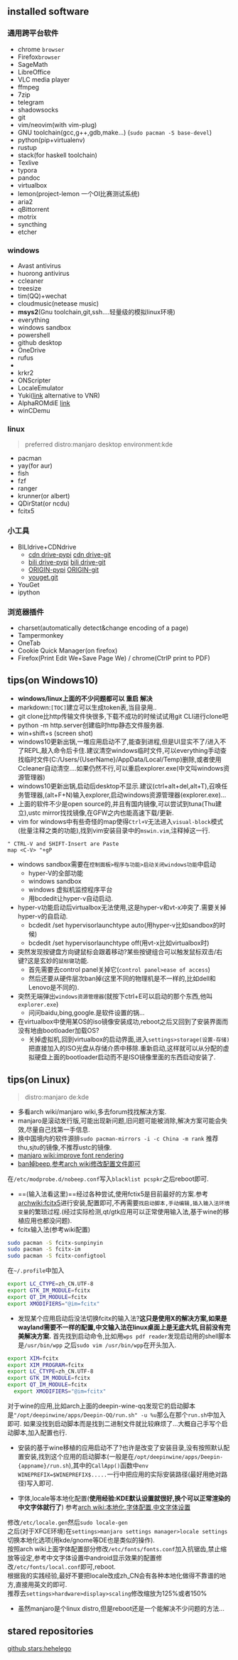 ## installed software

### 通用跨平台软件
* chrome `browser`
* Firefox`browser`
* SageMath
* LibreOffice
* VLC media player
* ffmpeg
* 7zip
* telegram
* shadowsocks
* git
* vim/neovim(with vim-plug)
* GNU toolchain(gcc,g++,gdb,make...) (`sudo pacman -S base-devel`)
* python(pip+virtualenv)
* rustup
* stack(for haskell toolchain)
* Texlive
* typora
* pandoc
* virtualbox
* lemon(project-lemon 一个OI比赛测试系统)
* aria2
* qBittorrent
* motrix
* syncthing
* etcher


### windows
* Avast antivirus
* huorong antivirus
* ccleaner
* treesize
* tim(QQ)+wechat
* cloudmusic(netease music)
* **msys2**(Gnu toolchain,git,ssh....轻量级的模拟linux环境)
* everything
* windows sandbox
* powershell
* github desktop
* OneDrive
* rufus
* 
* krkr2
* ONScripter
* LocaleEmulator
* Yuki([link](https://github.com/project-yuki/YUKI) alternative to VNR)
* AlphaROMdiE [link](http://azure.kdays.cn/onekeyunlock/)
* winCDemu

### linux
> preferred distro:manjaro
> desktop environment:kde
* pacman
* yay(for aur)
* fish
* fzf
* ranger
* krunner(or albert)
* QDirStat(or ncdu)
* fcitx5



### 小工具
* BILIdrive+CDNdrive
  * [cdn drive-pypi](https://pypi.org/project/CDNDrive/) [cdn drive-git](https://github.com/apachecn/CDNDrive)
  * [bili drive-pypi](https://pypi.org/project/BiliDriveEx/) [bili drive-git](https://github.com/apachecn/BiliDriveEx)
  * [ORIGIN-pypi](https://pypi.org/project/BiliDrive/) [ORIGIN-git](https://github.com/Hsury/BiliDrive)
  * [youget.git](https://github.com/soimort/you-get)
* YouGet
* ipython
### 浏览器插件
* charset(automatically detect&change encoding of a page)
* Tampermonkey
* OneTab
* Cookie Quick Manager(on firefox)
* Firefox(Print Edit We+Save Page We) / chrome(CtrlP print to PDF)







## tips(on Windows10)
* **windows/linux上面的不少问题都可以 重启 解决**
* markdown:`[TOC]`建立可以生成token表,当目录用..
* git clone比http传输文件快很多,下载不成功的时候试试用git CLI进行clone吧
* python -m http.server创建临时http静态文件服务器.
* win+shift+s (screen shot)
* windows10更新出锅,一堆应用启动不了,能查到进程,但是UI显实不了/进入不了REPL,敲入命令后卡住.建议清空windows临时文件,可以everything手动查找临时文件(C:/Users/{UserName}/AppData/Local/Temp)删除,或者使用Ccleaner自动清空….如果仍然不行,可以重启explorer.exe(中文叫windows资源管理器)
* windows10更新出锅,启动后desktop不显示.建议(ctrl+alt+del,alt+T),召唤任务管理器,(alt+F+N)输入explorer,启动windows资源管理器(explorer.exe)…
* 上面的软件不少是open source的,并且有国内镜像,可以尝试到tuna(Thu建立),ustc mirror找找镜像,在GFW之内也能高速下载/更新.
* vim for windows中有些奇怪的map使得`Ctrl+V`无法进入`visual-block`模式(批量注释之类的功能),找到vim安装目录中的`mswin.vim`,注释掉这一行.

```vim
" CTRL-V and SHIFT-Insert are Paste
map <C-V> "+gP
```

- windows sandbox需要在`控制面板>程序与功能>启动关闭windows功能`中启动
  - hyper-V的全部功能
  - windows sandbox
  - windows 虚拟机监控程序平台
  - 用bcdedit让hyper-v自动启动.
- hyper-v功能启动后virtualbox无法使用,这是hyper-v和vt-x冲突了.需要关掉hyper-v的自启动.
  - bcdedit /set hypervisorlaunchtype auto(用hyper-v比如sandbox的时候)
  - bcdedit /set hypervisorlaunchtype off(用vt-x比如virtualbox时)
- 突然发现按键盘方向键鼠标会跟着移动?某些按键组合可以触发鼠标双击/右键?这是玄妙的`鼠标键`功能.
  - 首先需要去control panel关掉它(`control panel>ease of access`)
  - 然后还要从硬件层次ban掉(这里不同的物理机是不一样的,比如dell和Lenovo是不同的).
- 突然无端弹出`windows资源管理器`(就按下ctrl+E可以启动的那个东西,他叫`explorer.exe`)
  - 问问baidu,bing,google.是软件设置的锅…
- 在virtualbox中使用某OS的iso镜像安装成功,reboot之后又回到了安装界面而没有地由bootloader加载OS?
  - 关掉虚拟机,回到virtualbox的启动界面,进入`settings>storage(设置-存储)`把直接加入的ISO光盘从存储介质中移除.重新启动,这样就可以从分配的虚拟硬盘上面的bootloader启动而不是ISO镜像里面的东西启动安装了.


## tips(on Linux)
> distro:manjaro
> de:kde

- 多看arch wiki/manjaro wiki,多去forum找找解决方案.
- manjaro是滚动发行版,可能出现新问题,旧问题可能被消除,解决方案可能会失效,尽量自己找第一手信息.
- 换中国境内的软件源排`sudo pacman-mirrors -i -c China -m rank` 推荐thu,sjtu的镜像,不推荐ustc的镜像. 
- [manjaro wiki:improve font rendering](https://wiki.manjaro.org/index.php?title=Improve_Font_Rendering)
- [ban掉beep,参考arch wiki修改配置文件即可](https://wiki.archlinux.org/index.php/PC_speaker)

在`/etc/modprobe.d/nobeep.conf`写入`blacklist pcspkr`之后reboot即可.

- ==(输入法看这里)==经过各种尝试,使用fctix5是目前最好的方案.参考[archwiki:fcitx5](https://wiki.archlinux.org/index.php/Fcitx5)进行安装,配置即可,不再需要`找启动脚本,手动编辑,插入输入法环境变量`的繁琐过程.(经过实际检测,qt/gtk应用可以正常使用输入法,基于wine的移植应用也都没问题).
- fcitx输入法(参考wiki配置)
```bash
sudo pacman -S fcitx-sunpinyin
sudo pacman -S fcitx-im 
sudo pacman -S fcitx-configtool
```
在`~/.profile`中加入
```bash
export LC_CTYPE=zh_CN.UTF-8
export GTK_IM_MODULE=fcitx
export QT_IM_MODULE=fcitx
export XMODIFIERS="@im=fcitx"
```
- 发现某个应用启动后没法切换fcitx的输入法?**这只是使用X的解决方案,如果是wayland需要不一样的配置,中文输入法在linux桌面上是无底大坑,目前没有完美解决方案.**
首先找到启动命令,比如用`wps pdf reader`发现启动用的shell脚本是`/usr/bin/wpp`
之后`sudo vim /usr/bin/wpp`在开头加入.
```bash
export XIM=fcitx
export XIM_PROGRAM=fcitx
export LC_CTYPE=zh_CN.UTF-8
export GTK_IM_MODULE=fcitx
export QT_IM_MODULE=fcitx
  export XMODIFIERS="@im=fcitx"
```
对于wine的应用,比如arch上面的deepin-wine-qq发现它的启动脚本是`"/opt/deepinwine/apps/Deepin-QQ/run.sh" -u %u`那么在那个`run.sh`中加入即可.
如果没找到启动脚本而是找到二进制文件就比较麻烦了...大概自己手写个启动脚本,加入配置也行.

- 安装的基于wine移植的应用启动不了?也许是改变了安装目录,没有按照默认配置安装,找到这个应用的启动脚本(一般是在`/opt/deepinwine/apps/Deepin-{appname}/run.sh`),其中的`CallApp()`函数中`env WINEPREFIX=$WINEPREFIX$.....`一行中把应用的实际安装路径(最好用绝对路径)写入即可.

- 字体,locale等本地化配置(**使用经验:KDE默认设置就很好,换个可以正常渲染的中文字体就行了**)
参考[arch wiki:本地化](https://wiki.archlinux.org/index.php/Localization_(%E7%AE%80%E4%BD%93%E4%B8%AD%E6%96%87)/Simplified_Chinese_(%E7%AE%80%E4%BD%93%E4%B8%AD%E6%96%87)#locale%E8%AE%BE%E7%BD%AE),[字体配置](https://wiki.archlinux.org/index.php/Font_configuration_%28%E7%AE%80%E4%BD%93%E4%B8%AD%E6%96%87%29),[中文字体设置](https://wiki.archlinux.org/index.php/Font_Configuration_(%E7%AE%80%E4%BD%93%E4%B8%AD%E6%96%87)/Chinese_(%E7%AE%80%E4%BD%93%E4%B8%AD%E6%96%87))

修改`/etc/locale.gen`然后`sudo locale-gen`  
之后(对于XFCE环境)在`settings>manjaro settings manager>locale settings`切换本地化选项(用kde/gnome等DE也是类似的操作).  
按照arch wiki上面字体配置部分修改`/etc/fonts/fonts.conf`加入抗锯齿,禁止缩放等设定,参考中文字体设置中android显示效果的配置修改`/etc/fonts/local.conf`即可,reboot.  
根据我的实践经验,最好不要把locale改成zh\_CN会有各种本地化做得不靠谱的地方,直接用英文的即可.  
推荐去`settings>hardware>display>scaling`修改缩放为125%或者150%  

- 虽然manjaro是个linux distro,但是reboot还是一个能解决不少问题的方法...



## stared repositories

[github stars:hehelego](https://github.com/hehelego?tab=stars)
